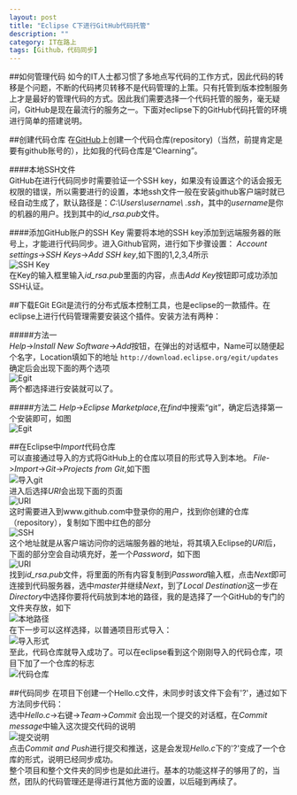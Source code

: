 ```yaml
---
layout: post
title: "Eclipse C下进行GitHub代码托管"
description: ""
category: IT在路上
tags: [Github，代码同步]
---
```

##如何管理代码
如今的IT人士都习惯了多地点写代码的工作方式，因此代码的转移是个问题，不断的代码拷贝转移不是代码管理的上策。只有托管到版本控制服务上才是最好的管理代码的方式。因此我们需要选择一个代码托管的服务，毫无疑问，GitHub是现在最流行的服务之一。下面对eclipse下的GitHub代码托管的环境进行简单的搭建说明。

##创建代码仓库
在[GitHub](www.github.com)上创建一个代码仓库(repository)（当然，前提肯定是要有github账号的），比如我的代码仓库是“Clearning”。    

####本地SSH文件  
GitHub在进行代码同步时需要验证一个SSH key，如果没有设置这个的话会报无权限的错误，所以需要进行的设置，本地ssh文件一般在安装github客户端时就已经自动生成了，默认路径是：*C:\Users\username\ .ssh*，其中的*username*是你的机器的用户。找到其中的*id_rsa.pub*文件。  

####添加GitHub账户的SSH Key
需要将本地的SSH key添加到远端服务器的账号上，才能进行代码同步。进入Github官网，进行如下步骤设置：
*Account settings*->*SSH Keys*->*Add SSH key*,如下图的1,2,3,4所示  
![SSH Key](http://oldmo.github.io/images/2013/0514/egit6.jpg)   
在Key的输入框里输入*id_rsa.pub*里面的内容，点击*Add Key*按钮即可成功添加SSH认证。  

##下载EGit
EGit是流行的分布式版本控制工具，也是eclipse的一款插件。在eclipse上进行代码管理需要安装这个插件。安装方法有两种：  

#####方法一  
*Help*->*Install New Software*->*Add*按钮，在弹出的对话框中，Name可以随便起个名字，Location填如下的地址    `http://download.eclipse.org/egit/updates` 确定后会出现下面的两个选项    
![Egit](http://oldmo.github.io/images/2013/0514/egit.jpg)  
两个都选择进行安装就可以了。  
  
#####方法二
*Help*->*Eclipse Marketplace*,在*find*中搜索“git”，确定后选择第一个安装即可，如图  
![Egit](http://oldmo.github.io/images/2013/0514/egit1.jpg)  

##在Eclipse中*Import*代码仓库  
可以直接通过导入的方式将GitHub上的仓库以项目的形式导入到本地。
*File*->*Import*->*Git*->*Projects from Git*,如下图  
![导入git](http://oldmo.github.io/images/2013/0514/egit2.jpg)  
进入后选择*URI*会出现下面的页面  
![URI](http://oldmo.github.io/images/2013/0514/egit3.jpg)   
这时需要进入到www.github.com中登录你的用户，找到你创建的仓库（repository），复制如下图中红色的部分  
![SSH](http://oldmo.github.io/images/2013/0514/egit4.jpg)  
这个地址就是从客户端访问你的远端服务器的地址，将其填入Eclipse的*URI*后，下面的部分空会自动填充好，差一个*Password*，如下图  
![URI](http://oldmo.github.io/images/2013/0514/egit5.jpg)   
找到*id_rsa.pub*文件，将里面的所有内容复制到*Password*输入框，点击*Next*即可连接到代码服务器，选中*master*并继续*Next*，到了*Local Destination*这一步在*Directory*中选择你要将代码放到本地的路径，我的是选择了一个GitHub的专门的文件夹存放，如下  
![本地路径](http://oldmo.github.io/images/2013/0514/egit7.jpg)  
在下一步可以这样选择，以普通项目形式导入：  
![导入形式](http://oldmo.github.io/images/2013/0514/egit8.jpg)  
至此，代码仓库就导入成功了。可以在eclipse看到这个刚刚导入的代码仓库，项目下加了一个仓库的标志  
![代码仓库](http://oldmo.github.io/images/2013/0514/egit9.jpg)  

##代码同步
在项目下创建一个Hello.c文件，未同步时该文件下会有'?'，通过如下方法同步代码：  
选中*Hello.c*->右键->*Team*->*Commit* 会出现一个提交的对话框，在*Commit message*中输入这次提交代码的说明  
![提交说明](http://oldmo.github.io/images/0514/egit10.jpg)  
点击*Commit and Push*进行提交和推送，这是会发现*Hello.c*下的'?'变成了一个仓库的形式，说明已经同步成功。  
整个项目和整个文件夹的同步也是如此进行。基本的功能这样子的够用了的，当然，团队的代码管理还是得进行其他方面的设置，以后碰到再续了。